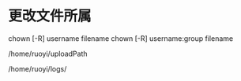 # 更改文件所属
chown    [-R]    username  filename
chown    [-R]    username:group filename 

/home/ruoyi/uploadPath

/home/ruoyi/logs/

